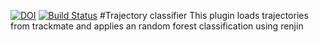 [![DOI](https://zenodo.org/badge/18649/thorstenwagner/ij-trajectory-classifier.svg)](https://zenodo.org/badge/latestdoi/18649/thorstenwagner/ij-trajectory-classifier)
[![Build Status](https://travis-ci.org/thorstenwagner/ij-trajectory-classifier.svg?branch=master)](https://travis-ci.org/thorstenwagner/ij-trajectory-classifier)
#Trajectory classifier
This plugin loads trajectories from trackmate and applies 
an random forest classification using renjin
